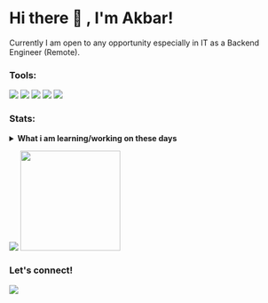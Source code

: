 # Hi there 👋 , I'm Akbar!
Currently I am open to any opportunity especially in IT as a Backend Engineer (Remote).

### Tools:
<p>
    <img src="https://img.shields.io/badge/OS-MacOS-blue?&logo=apple" />
    <img src="https://img.shields.io/badge/Code-Ruby-red?&logo=ruby" />
    <img src="https://img.shields.io/badge/IDE-Vim-green?&logo=vim" />
    <img src="https://img.shields.io/badge/Text%20Editor-Vim-blue?&logo=vim&logoColor=green" />
    <img src="https://gpvc.arturio.dev/muhrizkiakbar" />
</p>

### Stats:
<details>
 <summary><strong>What i am learning/working on these days</strong></summary>
    - 🔭 I’m currently working on ... </br>
    - 🌱 I’m currently learning Denojs </br>
    - 👯 I’m looking to collaborate on ... </br>
    - 🤔 I’m looking for help with ... </br>
    - 💬 Ask me about anything.</br>
    - 📫 How to reach me: <a href="muhrizkiakbar@live.com">Email me!</a>  </br>
    - 😄 Pronouns: He/Him </br>
    - ⚡ Fun fact: ... </br>
</details>
<p>
    <img src="https://github-readme-stats.vercel.app/api?username=muhrizkiakbar&hide=contribs,prs&show_icons=true&hide_border=true&title_color=000" />
    <img src="https://github-readme-stats.vercel.app/api/top-langs/?username=muhrizkiakbar&layout=compact" height=180 />
</p>

### Let's connect!
<p>
    <a href="https://www.linkedin.com/in/muhammad-rizki-akbar-69220316b" target="blank"><img src="https://img.shields.io/badge/Bagus_Frayoga-30302f?style=flat&logo=linkedin" /></a>
</p>

<!--
**bagusfe/bagusfe** is a ✨ _special_ ✨ repository because its `README.md` (this file) appears on your GitHub profile.

Here are some ideas to get you started:

- 🔭 I’m currently working on ...
- 🌱 I’m currently learning ...
- 👯 I’m looking to collaborate on ...
- 🤔 I’m looking for help with ...
- 💬 Ask me about ...
- 📫 How to reach me: ...
- 😄 Pronouns: ...
- ⚡ Fun fact: ...
-->
 
